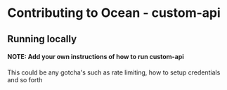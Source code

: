 # Contributing to Ocean - custom-api

## Running locally

#### NOTE: Add your own instructions of how to run custom-api

This could be any gotcha's such as rate limiting, how to setup credentials and so forth
